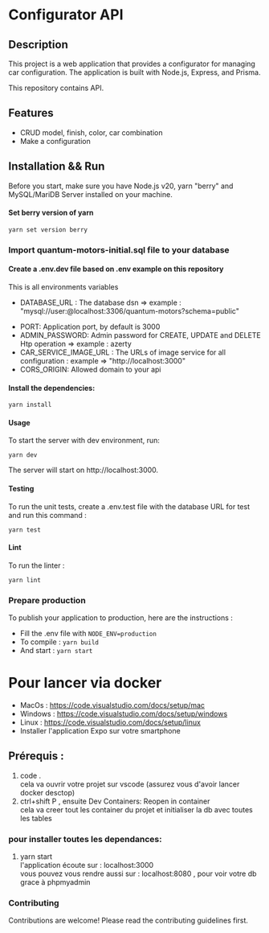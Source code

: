#   Configurator API

## Description

This project is a web application that provides a configurator for managing car configuration. The application is built with Node.js, Express, and Prisma.

This repository contains API.

## Features

- CRUD model, finish, color, car combination
- Make a configuration

## Installation && Run

Before you start, make sure you have Node.js v20, yarn "berry" and MySQL/MariDB Server installed on your machine.

#### Set berry version of yarn

`yarn set version berry`

### Import quantum-motors-initial.sql file to your database

#### Create a .env.dev file based on .env example on this repository

This is all environments variables

- DATABASE_URL : The database dsn => example : "mysql://user:@localhost:3306/quantum-motors?schema=public"

* PORT: Application port, by default is 3000
* ADMIN_PASSWORD: Admin password for CREATE, UPDATE and DELETE Htp operation => example : azerty
* CAR_SERVICE_IMAGE_URL : The URLs of image service for all configuration : example => "http://localhost:3000"
* CORS_ORIGIN: Allowed domain to your api

#### Install the dependencies:

`yarn install`

#### Usage

To start the server with dev environment, run:

`yarn dev`

The server will start on http://localhost:3000.

#### Testing

To run the unit tests, create a .env.test file with the database URL for test and run this command :

`yarn test`

#### Lint

To run the linter :

`yarn lint`

### Prepare production

To publish your application to production, here are the instructions :

- Fill the .env file with `NODE_ENV=production`
- To compile : `yarn build`
- And start : `yarn start`

# Pour lancer via docker

- MacOs : https://code.visualstudio.com/docs/setup/mac
- Windows : https://code.visualstudio.com/docs/setup/windows
- Linux : https://code.visualstudio.com/docs/setup/linux
- Installer l'application Expo sur votre smartphone

## Prérequis :

1. code .  
   cela va ouvrir votre projet sur vscode (assurez vous d'avoir lancer docker desctop)
2. ctrl+shift P , ensuite Dev Containers: Reopen in container  
   cela va creer tout les container du projet et initialiser la db avec toutes les tables

### pour installer toutes les dependances:
1. yarn start  
   l'application écoute sur : localhost:3000  
   vous pouvez vous rendre aussi sur : localhost:8080 , pour voir votre db grace à phpmyadmin

### Contributing

Contributions are welcome! Please read the contributing guidelines first.
